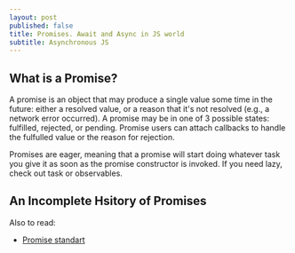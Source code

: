 ```yaml
---
layout: post
published: false
title: Promises. Await and Async in JS world
subtitle: Asynchronous JS
---
```

## What is a Promise?

A promise is an object that may produce a single value some time in the future: either a resolved value, or a reason that it's not resolved (e.g., a network error occurred). A promise may be in one of 3 possible states: fulfilled, rejected, or pending. Promise users can attach callbacks to handle the fulfulled value or the reason for rejection.

Promises are eager, meaning that a promise will start doing whatever task you give it as soon as the promise constructor is invoked. If you need lazy, check out task or observables.

## An Incomplete Hsitory of Promises




Also to read:
- [Promise standart](https://promisesaplus.com/)